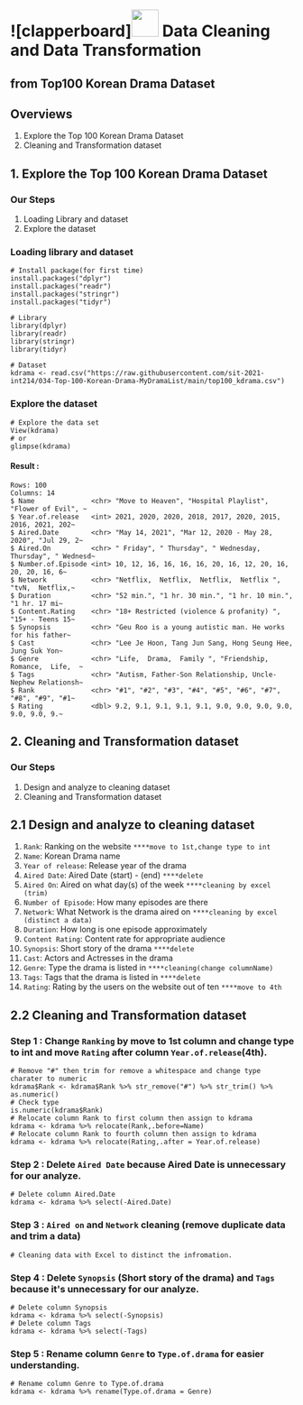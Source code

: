 # ![clapperboard]<img src="](https://user-images.githubusercontent.com/68800999/145591871-e2a057ea-183e-46b9-aa7f-20135d007c90.png" width="48"> Data Cleaning and Data Transformation 
## from Top100 Korean Drama Dataset

## Overviews
1. Explore the Top 100 Korean Drama Dataset
2. Cleaning and Transformation dataset

## 1. Explore the Top 100 Korean Drama Dataset
### Our Steps
1. Loading Library and dataset
2. Explore the dataset

### Loading library and dataset
```
# Install package(for first time)
install.packages("dplyr")
install.packages("readr")
install.packages("stringr")
install.packages("tidyr")

# Library
library(dplyr)
library(readr)
library(stringr)
library(tidyr)

# Dataset
kdrama <- read.csv("https://raw.githubusercontent.com/sit-2021-int214/034-Top-100-Korean-Drama-MyDramaList/main/top100_kdrama.csv")
```
### Explore the dataset
```
# Explore the data set
View(kdrama) 
# or
glimpse(kdrama)
```
#### Result :
```
Rows: 100
Columns: 14
$ Name              <chr> "Move to Heaven", "Hospital Playlist", "Flower of Evil", ~
$ Year.of.release   <int> 2021, 2020, 2020, 2018, 2017, 2020, 2015, 2016, 2021, 202~
$ Aired.Date        <chr> "May 14, 2021", "Mar 12, 2020 - May 28, 2020", "Jul 29, 2~
$ Aired.On          <chr> " Friday", " Thursday", " Wednesday, Thursday", " Wednesd~
$ Number.of.Episode <int> 10, 12, 16, 16, 16, 16, 20, 16, 12, 20, 16, 20, 20, 16, 6~
$ Network           <chr> "Netflix,  Netflix,  Netflix,  Netflix ", "tvN,  Netflix,~
$ Duration          <chr> "52 min.", "1 hr. 30 min.", "1 hr. 10 min.", "1 hr. 17 mi~
$ Content.Rating    <chr> "18+ Restricted (violence & profanity) ", "15+ - Teens 15~
$ Synopsis          <chr> "Geu Roo is a young autistic man. He works for his father~
$ Cast              <chr> "Lee Je Hoon, Tang Jun Sang, Hong Seung Hee, Jung Suk Yon~
$ Genre             <chr> "Life,  Drama,  Family ", "Friendship,  Romance,  Life,  ~
$ Tags              <chr> "Autism, Father-Son Relationship, Uncle-Nephew Relationsh~
$ Rank              <chr> "#1", "#2", "#3", "#4", "#5", "#6", "#7", "#8", "#9", "#1~
$ Rating            <dbl> 9.2, 9.1, 9.1, 9.1, 9.1, 9.0, 9.0, 9.0, 9.0, 9.0, 9.0, 9.~
```
## 2. Cleaning and Transformation dataset
### Our Steps 
1. Design and analyze to cleaning dataset
2. Cleaning and Transformation dataset

## 2.1 Design and analyze to cleaning dataset

1. ```Rank```: Ranking on the website ```****move to 1st,change type to int```
2. ```Name```: Korean Drama name
3. ```Year of release```: Release year of the drama 
4. ```Aired Date```: Aired Date (start) - (end) ```****delete```
5. ```Aired On```: Aired on what day(s) of the week ```****cleaning by excel (trim)```
6. ```Number of Episode```: How many episodes are there 
7. ```Network```: What Network is the drama aired on ```****cleaning by excel (distinct a data)```
8. ```Duration```: How long is one episode approximately
9. ```Content Rating```: Content rate for appropriate audience
10. ```Synopsis```: Short story of the drama ```****delete```
11. ```Cast```: Actors and Actresses in the drama
12. ```Genre```: Type the drama is listed in ```****cleaning(change columnName)```
13. ```Tags```: Tags that the drama is listed in ```****delete```
14. ```Rating```: Rating by the users on the website out of ten ```****move to 4th```


## 2.2 Cleaning and Transformation dataset
### Step 1 : Change ```Ranking``` by move to 1st column and change type to int and move ```Rating``` after column ```Year.of.release```(4th).
```
# Remove "#" then trim for remove a whitespace and change type charater to numeric 
kdrama$Rank <- kdrama$Rank %>% str_remove("#") %>% str_trim() %>% as.numeric()
# Check type 
is.numeric(kdrama$Rank)
# Relocate column Rank to first column then assign to kdrama 
kdrama <- kdrama %>% relocate(Rank,.before=Name)
# Relocate column Rank to fourth column then assign to kdrama 
kdrama <- kdrama %>% relocate(Rating,.after = Year.of.release)
```
### Step 2 : Delete ```Aired Date``` because Aired Date is unnecessary for our analyze.
```
# Delete column Aired.Date 
kdrama <- kdrama %>% select(-Aired.Date)
```
### Step 3 : ```Aired on``` and ```Network``` cleaning (remove duplicate data and trim a data)
```
# Cleaning data with Excel to distinct the infromation.
```
### Step 4 : Delete ```Synopsis``` (Short story of the drama) and ```Tags``` because it's unnecessary for our analyze.
```
# Delete column Synopsis
kdrama <- kdrama %>% select(-Synopsis)
# Delete column Tags
kdrama <- kdrama %>% select(-Tags)
```
### Step 5 : Rename column ```Genre``` to ```Type.of.drama``` for easier understanding.
```
# Rename column Genre to Type.of.drama
kdrama <- kdrama %>% rename(Type.of.drama = Genre)
```










